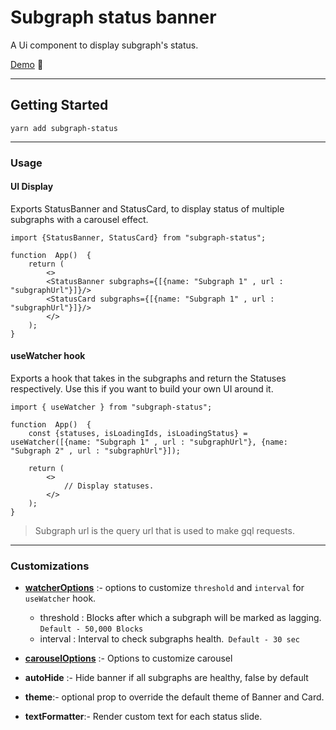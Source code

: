 # Subgraph status banner

A Ui component to display subgraph's status.


[Demo](https://subgraph-status.vercel.app) 🚀

---

## Getting Started 
	

    yarn add subgraph-status

--- 

### Usage

#### UI Display

 Exports StatusBanner and StatusCard, to display status of multiple subgraphs with a carousel effect.

    import {StatusBanner, StatusCard} from "subgraph-status";
    
	function  App()  {
		return (
            <>
		    <StatusBanner subgraphs={[{name: "Subgraph 1" , url : "subgraphUrl"}]}/>
		    <StatusCard subgraphs={[{name: "Subgraph 1" , url : "subgraphUrl"}]}/>
            </>
		);
	}

#### useWatcher hook

Exports a hook that takes in the subgraphs and return the Statuses respectively. Use this if you want to build your own UI around it.

    import { useWatcher } from "subgraph-status";
    
	function  App()  {
        const {statuses, isLoadingIds, isLoadingStatus} = useWatcher([{name: "Subgraph 1" , url : "subgraphUrl"}, {name: "Subgraph 2" , url : "subgraphUrl"}]);

		return (
            <>
                // Display statuses.
            </>
		);
	}

> Subgraph url is the query url that is used to make gql requests.

---

### Customizations 
- **[watcherOptions](https://github.com/Harman-singh-waraich/subgraph-status/blob/24bdc388ed575b77dd104ac9ff529d6817ebb540/src/hooks/useWatcher.ts#L13)**  :- options to customize `threshold` and `interval` for `useWatcher` hook.
    - threshold : Blocks after which a subgraph will be marked as lagging. `Default - 50,000 Blocks`
    - interval : Interval to check subgraphs health.` Default - 30 sec`

- **[carouselOptions](https://react-slick.neostack.com/docs/api)** :- Options to customize carousel

- **autoHide** :- Hide banner if all subgraphs are healthy, false by default

- **theme**:- optional prop to override the default theme of Banner and Card.

- **textFormatter**:-  Render custom text for each status slide.


  